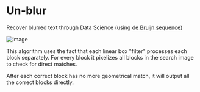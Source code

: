 # Un-blur
Recover blurred text through Data Science (using [de Bruijn sequence](https://en.wikipedia.org/wiki/De_Bruijn_sequence))

![image](https://github.com/Nihal-Raj/Un-blur/assets/83210067/49ff4a08-72ee-4abb-ae42-ef7a48ba6967)

This algorithm uses the fact that each linear box "filter" processes each block separately. For every block it pixelizes all blocks in the search image to check for direct matches.

After each correct block has no more geometrical match, it will output all the correct blocks directly. 
